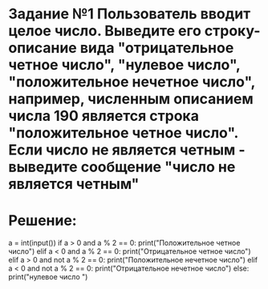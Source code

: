 # Задание №1  Пользователь вводит целое число. Выведите его строку-описание вида "отрицательное четное число", "нулевое число", "положительное нечетное число", например, численным описанием числа 190 является строка "положительное четное число". Если число не является четным - выведите сообщение "число не является четным"
# Решение:
a = int(input())
if a > 0 and a % 2 == 0:
 print("Положительное четное число")
elif a < 0 and a % 2 == 0:
 print("Отрицательное четное число")
elif a > 0 and not a % 2 == 0:
 print("Положительное нечетное число")
elif a < 0 and not a % 2 == 0:
 print("Отрицательное нечетное число")
else:
 print("нулевое число ")

